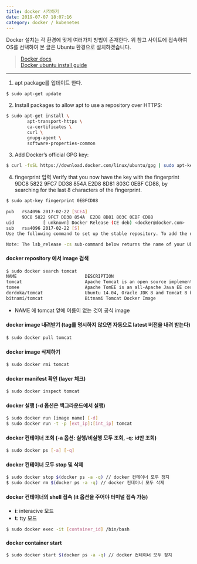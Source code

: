 ```yaml
---
title: docker 시작하기
date: 2019-07-07 18:07:16
category: docker / kubenetes
---
```



Docker 설치는 각 환경에 맞게 여러가지 방법이 존재한다.
위 참고 사이트에 접속하여 OS를 선택하여 
본 글은 Ubuntu 환경으로 설치하겠습니다. 
> [Docker docs](https://docs.docker.com/) \
> [Docker ubuntu install guide](https://docs.docker.com/install/linux/docker-ce/ubuntu/)

---


1. apt package를 업데이트 한다.

```sh
$ sudo apt-get update
```

2. Install packages to allow apt to use a repository over HTTPS:

```sh
$ sudo apt-get install \
        apt-transport-https \
        ca-certificates \
        curl \
        gnupg-agent \
        software-properties-common
```

3. Add Docker’s official GPG key:

```sh
$ curl -fsSL https://download.docker.com/linux/ubuntu/gpg | sudo apt-key add -
```

4. fingerprint 입력 
Verify that you now have the key with the fingerprint 9DC8 5822 9FC7 DD38 854A E2D8 8D81 803C 0EBF CD88, by searching for the last 8 characters of the fingerprint.

```sh
$ sudo apt-key fingerprint 0EBFCD88
    
pub   rsa4096 2017-02-22 [SCEA]
      9DC8 5822 9FC7 DD38 854A  E2D8 8D81 803C 0EBF CD88
uid           [ unknown] Docker Release (CE deb) <docker@docker.com>
sub   rsa4096 2017-02-22 [S]
Use the following command to set up the stable repository. To add the nightly or test repository, add the word nightly or test (or both) after the word stable in the commands below. Learn about nightly and test channels.

Note: The lsb_release -cs sub-command below returns the name of your Ubuntu distribution, such as xenial. Sometimes, in a distribution like Linux Mint, you might need to change $(lsb_release -cs) to your parent Ubuntu distribution. For example, if you are using Linux Mint Tessa, you could use bionic. Docker does not offer any guarantees on untested and unsupported Ubuntu distributions.
```

#### docker repository 에서 image 검색

```sh
$ sudo docker search tomcat
NAME                          DESCRIPTION                                     STARS               OFFICIAL            AUTOMATED
tomcat                        Apache Tomcat is an open source implementati…   2446                [OK]                
tomee                         Apache TomEE is an all-Apache Java EE certif…   66                  [OK]                
dordoka/tomcat                Ubuntu 14.04, Oracle JDK 8 and Tomcat 8 base…   53                                      [OK]
bitnami/tomcat                Bitnami Tomcat Docker Image                     28                                      [OK]
```
- NAME 에 tomcat 앞에 이름이 없는 것이 공식 image

#### docker image 내려받기 (tag를 명시하지 않으면 자동으로 latest 버전을 내려 받는다)

```sh
$ sudo docker pull tomcat
```

#### docker image 삭제하기

```sh
$ sudo docker rmi tomcat
```

#### docker manifest 확인 (layer 체크)

```sh
$ sudo docker inspect tomcat
```

#### docker 실행 (-d 옵션은 백그라운드에서 실행)

```sh
$ sudo docker run [image name] [-d]
$ sudo docker run -t -p [ext_ip]:[int_ip] tomcat
```

#### docker 컨테이너 조회 (-a 옵션: 실행/비실행 모두 조회, -q: id만 조회)

```sh 
$ sudo docker ps [-a] [-q]
```

#### docker 컨테이너 모두 stop 및 삭제

```sh
$ sudo docker stop $(docker ps -a -q) // docker 컨테이너 모두 정지
$ sudo docker rm $(docker ps -a -q) // docker 컨테이너 모두 삭제
```

#### docker 컨테이너의 shell 접속 (it 옵션을 주어야 터미널 접속 가능)
- __i__: interacive 모드
- __t__: tty 모드

```sh 
$ sudo docker exec -it [container_id] /bin/bash
```

#### docker container start

```sh
$ sudo docker start $(docker ps -a -q) // docker 컨테이너 모두 정지
```